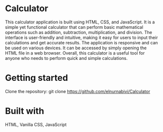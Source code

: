 
# Calculator

This calculator application is built using HTML, CSS, and JavaScript. It is a simple yet functional calculator that can perform basic mathematical operations such as addition, subtraction, multiplication, and division. The interface is user-friendly and intuitive, making it easy for users to input their calculations and get accurate results. The application is responsive and can be used on various devices. It can be accessed by simply opening the HTML file in a web browser. Overall, this calculator is a useful tool for anyone who needs to perform quick and simple calculations.

# Getting started
Clone the repository: git clone https://github.com/elnurnabivi/Calculator

# Built with
HTML, Vanilla CSS, JavaScript
